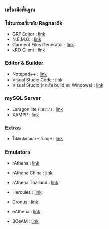 ### เครื่องมือพื้นฐาน
### โปรแกรมเกี่ยวกับ Ragnarök

* GRF Editor : [link](https://rathena.org/board/files/file/2766-grf-editor/)
* N.E.M.O. : [link](https://gitlab.com/4144/Nemo/)
* Garment Files Generator : [link](https://github.com/X-EcutiOnner/Garment_Files_Generator)
* kRO Client : [link](http://nemo.herc.ws/downloads/)

### Editor & Builder

* Notepad++  : [link](https://notepad-plus-plus.org/downloads/)
* Visual Studio Code : [link](https://code.visualstudio.com/)
* Visual Studio (สำหรับ build บน Windows)  : [link](https://visualstudio.microsoft.com/)

### mySQL Server

* Laragon lite (แนะนำ)  : [link](https://laragon.org/download/)
* XAMPP : [link](https://www.apachefriends.org/index.html)

### Extras

* ไฟล์แปลเกมภาษาอังกฤษ : [link](https://github.com/llchrisll/ROenglishRE)

### Emulators

* rAthena : [link](https://github.com/rathena/rathena)
* rAthena China : [link](https://github.com/rAthenaCN/rAthenaCN)
* rAthena Thailand : [link](https://github.com/rAthena-Thailand/rathena)


* Hercules : [link](https://github.com/HerculesWS/Hercules)
* Cronus : [link](https://github.com/Cronus-Emulator/Cronus)


* eAthena : [link](https://github.com/eathena/eathena)
* 3CeAM : [link](https://github.com/3CeAM/3CeAM)


